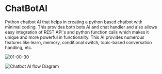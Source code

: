
# ChatBotAI
Python chatbot AI that helps in creating a python based chatbot with
minimal coding. This provides both bots AI and chat handler and also
allows easy integration of REST API's and python function calls which
makes it unique and more powerful in functionality. This AI provides
numerous features like learn, memory, conditional switch, topic-based
conversation handling, etc.


![01-00-30](https://user-images.githubusercontent.com/76614165/162816053-ef79cdb0-d9e7-4eeb-bb44-1ebf548ad02e.gif)

![Chatbot AI flow Diagram](https://raw.githubusercontent.com/ahmadfaizalbh/Chatbot/master/images/ChatBot%20AI.png)

